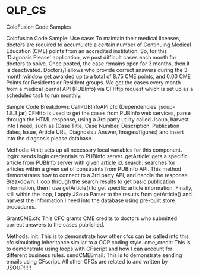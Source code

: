 # QLP_CS
ColdFusion Code Samples

Coldfusion Code Sample:
Use case: 
To maintain their medical licenses, doctors are required to accumulate a certain number of Continuing Medical Education (CME) points from an accredited institution. 
So, for this 'Diagnosis Please' application, we post difficult cases each month for doctors to solve. Once posted, the case remains open for 3 months, then it is deactivated.  Doctors/Fellows who provide correct answers during the 3-month window get awarded up to a total of 8.75 CME points, and 0.00 CME Points for Residents or Resident groups. 
We get the cases every month from a medical journal API (PUBInfo) via CFHttp request which is set up as a scheduled task to run monthly.

Sample Code Breakdown: 
CallPUBInfoAPI.cfc  (Dependencies: jsoup-1.8.3.jar)
CFHttp is used to get the cases from PUBInfo web services, parse through the HTML response, using a 3rd party utility called Jsoup, harvest info I need, such as (Case Title, Case Number, Description, Publication dates, Issue, Article URL, Diagnosis / Answer, Images/figures)  and insert into the diagnosis please database.

Methods:
#init: sets up all necessary local variables for this component.
login: sends login credentials to PUBInfo server.
getArticle: gets a specific article from PUBInfo server with given article id. 
search: searches for articles within a given set of constraints from PUBInfo API. This method demonstrates how to connect to a 3rd party API, and handle the response. Breakdown: I loop through the search results to get basic publication information, then I use getArticle() to get specific article information. Finally, still within the loop, I apply JSoup Parser to the results from getArticle() and harvest the information I need into the database using pre-built store procedures.

GrantCME.cfc 
This CFC grants CME credits to doctors who submitted correct answers to the cases published. 

Methods: 
init: This is to demonstrate how other cfcs can be called into this cfc simulating inheritance similar to a OOP coding style.
cme_credit: This is to demonstrate using loops with CFscript and how I can account for different business rules. 
sendCMEEmail: This is to demonstrate sending emails using CFscript. 
All other CFCs are related to and written by JSOUP!!!!!
